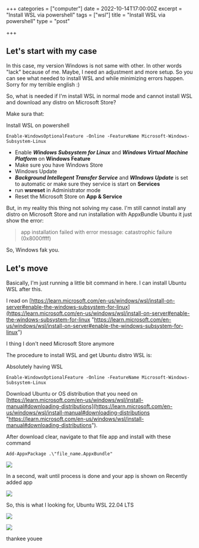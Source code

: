 +++
categories = ["computer"]
date = 2022-10-14T17:00:00Z
excerpt = "Install WSL via powershell"
tags = ["wsl"]
title = "Install WSL via powershell"
type = "post"

+++
## Let's start with my case

In this case, my version Windows is not same with other. In other words "lack" because of me. Maybe, I need an adjustment and more setup. So you can see what needed to install WSL and while minimizing errors happen. Sorry for my terrible english :)

So, what is needed if I'm install WSL in normal mode and cannot install WSL and download any distro on Microsoft Store?

Make sura that:

Install WSL on powershell

    Enable-WindowsOptionalFeature -Online -FeatureName Microsoft-Windows-Subsystem-Linux

* Enable **_Windows Subsystem for Linux_** and **_Windows Virtual Machine Platform_** on **Windows Feature**
* Make sure you have Windows Store
* Windows Update
* **_Background Intellegent Transfer Service_** and **_WIndows Update_** is set to automatic or make sure they service is start on **Services**
* run **wsreset** in Administrator mode
* Reset the Microsoft Store on **App & Service**

But, in my reality this thing not solving my case. I'm still cannot install any distro on Microsoft Store and run installation with AppxBundle Ubuntu it just show the error:

> app installation failed with error message: catastrophic failure (0x8000ffff)

So, Windows fak you.

## Let's move

Basically, I'm just running a little bit command in here. I can install Ubuntu WSL after this.

I read on [https://learn.microsoft.com/en-us/windows/wsl/install-on-server#enable-the-windows-subsystem-for-linux](https://learn.microsoft.com/en-us/windows/wsl/install-on-server#enable-the-windows-subsystem-for-linux "https://learn.microsoft.com/en-us/windows/wsl/install-on-server#enable-the-windows-subsystem-for-linux")

I thing I don't need Microsoft Store anymore

The procedure to install WSL and get Ubuntu distro WSL is:

Absolutely having WSL

    Enable-WindowsOptionalFeature -Online -FeatureName Microsoft-Windows-Subsystem-Linux

Download Ubuntu or OS distribution that you need on [https://learn.microsoft.com/en-us/windows/wsl/install-manual#downloading-distributions](https://learn.microsoft.com/en-us/windows/wsl/install-manual#downloading-distributions "https://learn.microsoft.com/en-us/windows/wsl/install-manual#downloading-distributions").

After download clear, navigate to that file app and install with these command

    Add-AppxPackage .\"file_name.AppxBundle"

![](https://res.cloudinary.com/bimagv/image/upload/v1665851691/2022-10/123/powershell_3w0NR7qCFo_bmshjf.png)

In a second, wait until process is done and your app is shown on Recently added app

![](https://res.cloudinary.com/bimagv/image/upload/v1665851933/2022-10/123/chrome_xQi2CVVlRO_v6t7g4.png)

So, this is what I looking for, Ubuntu WSL 22.04 LTS

![](https://res.cloudinary.com/bimagv/image/upload/v1665852053/2022-10/123/ubuntu2204_7HiaCZ1IUU_qyzsan.png)

![](https://res.cloudinary.com/bimagv/image/upload/v1665852786/2022-10/123/ubuntu2204_e2gJx0WOSd_cn1cyd.png)

thankee youee